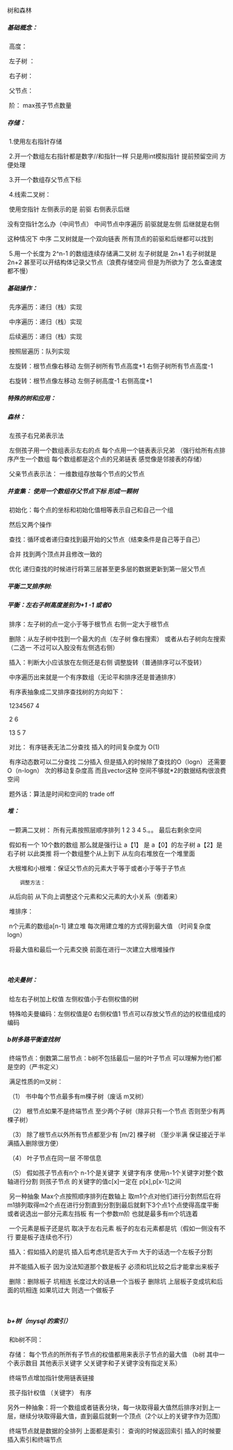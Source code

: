 树和森林

##### 基础概念：

​	高度：

​	左子树 ：

​	右子树：

​	父节点：

​	阶： max孩子节点数量

##### 存储：

​	1.使用左右指针存储

​	2.开一个数组左右指针都是数字//和指针一样 只是用int模拟指针 提前预留空间 方便处理

​	3.开一个数组存父节点下标  

​	4.线索二叉树：

​     	使用空指针 左侧表示的是 前驱  右侧表示后继

没有空指针怎么办（中间节点）  中间节点中序遍历 前驱就是左侧  后继就是右侧

这种情况下 中序 二叉树就是一个双向链表 所有顶点的前驱和后继都可以找到

​	5.用一个长度为 2^n-1 的数组连续存储满二叉树 左子树就是 2n+1 右子树就是2n+2 甚至可以开结构体记录父节点（浪费存储空间 但是为所欲为了 怎么查速度都不慢）

##### 基础操作：

​	先序遍历：递归（栈）实现

​	中序遍历：递归（栈）实现

​	后续遍历：递归（栈）实现

​	按照层遍历：队列实现

​	左旋转：根节点像右移动  左侧子树所有节点高度+1 右侧子树所有节点高度-1

​	右旋转：根节点像左移动 左侧子树高度-1 右侧高度+1

##### 特殊的树和应用：

##### 	森林：

​	 	左孩子右兄弟表示法

​		左侧孩子用一个数组表示左右的点 每个点用一个链表表示兄弟 （强行给所有点排序产生一个数组 每个数组都是这个点的兄弟链表 感觉像是邻接表的存储）

​		父亲节点表示法： 一维数组存放每个节点的父节点

##### 	并查集： 使用一个数组存父节点下标 形成一颗树

​		初始化：每个点的坐标和初始化值相等表示自己和自己一个组

​		然后又两个操作 

​		查找：循环或者递归查找到最开始的父节点（结束条件是自己等于自己）

​		合并 找到两个顶点并且修改一致的

​		优化  递归查找的时候进行将第三层甚至更多层的数据更新到第一层父节点

##### 	平衡二叉排序树:

##### 		平衡：左右子树高度差别为+1 -1 或者0

​		排序：左子树的点一定小于等于根节点 右侧一定大于根节点	

​		删除：从左子树中找到一个最大的点（左子树 像右搜索） 或者从右子树向左搜索（二选一  不过可以入股没有左侧选右侧）

​		插入：判断大小应该放在左侧还是右侧 调整旋转（普通排序可以不旋转）

​		中序遍历出来就是一个有序数组（无论平和排序还是普通排序）

​		有序表抽象成二叉排序查找树的方向如下： 

​	        1234567           4

​					2    6

​                                      13   5 7

​	       对比： 有序链表无法二分查找  插入的时间复杂度为 O(1)

​			    有序动态数可以二分查找 二分插入 但是插入的时候除了查找的O（logn） 还需要 O（n-logn） 次的移动复杂度高  而且vector这种 空间不够就*2的数据结构很浪费空间 

​		题外话：算法是时间和空间的 trade off  

##### 	堆：

​		一颗满二叉树： 所有元素按照层顺序排列  1 2 3 4 5.。。 最后右剩余空间

​		假如有一个 10个数的数组 那么就是强行让 a【1】 是 a【0】的左子树 a【2】是右子树 以此类推 将一个数组整个从上到下 从左向右堆放在一个堆里面

​		大根堆和小根堆：保证父节点的元素大于等于或者小于等于子节点 

  		调整方法：

​			从后向前 从下向上调整这个元素和父元素的大小关系（倒着来）

​		堆排序：

​				n个元素的数组a[n-1] 建立堆 每次用建立堆的方式得到最大值 （时间复杂度 logn）

​				将最大值和最后一个元素交换 前面在进行一次建立大根堆操作  	

​	

##### 	哈夫曼树：

​		给左右子树加上权值 左侧权值小于右侧权值的树

​		特殊哈夫曼编码：左侧权值是0 右侧权值1 节点可以存放父节点的边的权值组成的编码



##### 	b树多路平衡查找树 

​		终端节点：倒数第二层节点：b树不包括最后一层的叶子节点 可以理解为他们都是空的（严书定义）

​		满足性质的m叉树：

​		（1） 书中每个节点最多有m棵子树（废话 m叉树）

​                （2） 根节点如果不是终端节点 至少两个子树（除非只有一个节点 否则至少有两棵子树）

​		（3） 除了根节点以外所有节点都至少有 [m/2] 棵子树 （至少半满  保证接近于半满插入删除很方便）

​                 （4） 叶子节点在同一层 不带信息

​		 （5） 假如孩子节点有n个 n-1个是关键字 关键字有序 使用n-1个关键字对整个数轴进行分割 则孩子节点 的关键字的值c[x]一定在 p[x],p[x-1]之间

​		  另一种抽象 Max个点按照顺序排列在数轴上 取m1个点对他们进行分割然后在将m1排列取得m2个点在进行分割直到分割到最后就剩下3个点1个点使得高度平衡  或者说选出一部分元素左挡板 有一个参数m阶 也就是最多有m个坑连着

​		一个元素是板子还是坑 取决于左右元素 板子的左右元素都是坑（假如一侧没有不行 要是板子连续也不行）

​		 插入：假如插入的是坑 插入后考虑坑是否大于m 大于的话选一个左板子分割

​			并不能插入板子 因为没法知道那个数是板子 必须和坑比较之后才能拿出来板子

​		删除：删除板子 坑相连 长度过大的话悬一个当板子 删除坑 上层板子变成坑和后面的坑相连 如果坑过大 则选一个做板子 

​	

##### b+树（mysql 的索引）

​	和b树不同：

​		   存储： 每个节点的所所有子节点的权值都用来表示子节点的最大值 （b树 其中一个表示数目 其他表示关键字 父关键字和子关键字没有指定关系）

​                   终端节点增加指针使用链表链接

​		   孩子指针权值 （关键字） 有序

​		另外一种抽象：将一个数组或者链表分块，每一块取得最大值然后排序对到上一层，继续分块取得最大值，直到最后就剩一个顶点（2个以上的关键字作为范围）

​	 	终端节点就是数据的全排列 上面都是索引： 查询的时候返回索引 插入的时候要插入索引和终端节点





